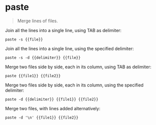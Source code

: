 paste
=====

> Merge lines of files.

Join all the lines into a single line, using TAB as delimiter:

    paste -s {{file}}

Join all the lines into a single line, using the specified delimiter:

    paste -s -d {{delimiter}} {{file}}

Merge two files side by side, each in its column, using TAB as delimiter:

    paste {{file1}} {{file2}}

Merge two files side by side, each in its column, using the specified delimiter:

    paste -d {{delimiter}} {{file1}} {{file2}}

Merge two files, with lines added alternatively:

    paste -d '\n' {{file1}} {{file2}}
